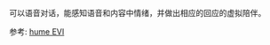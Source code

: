 
可以语音对话，能感知语音和内容中情绪，并做出相应的回应的虚拟陪伴。

参考:  [hume EVI](https://www.hume.ai/products#empathicVoiceInterface)